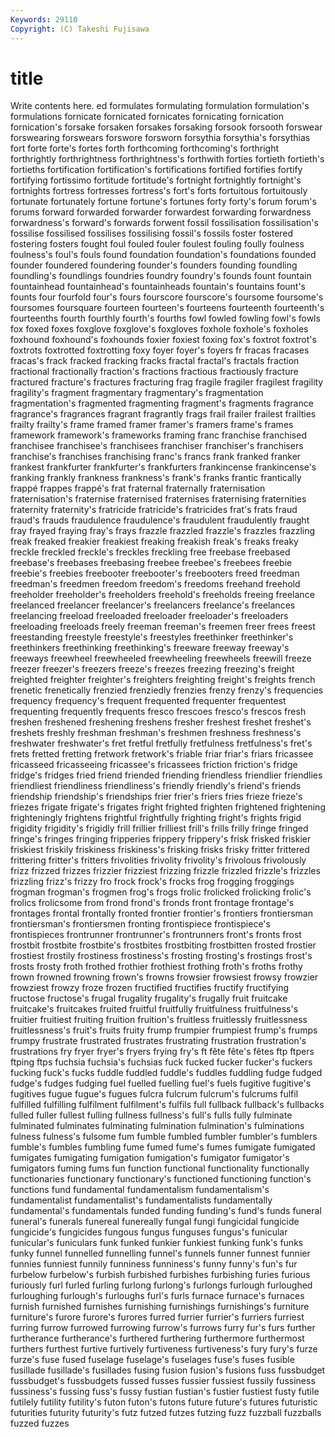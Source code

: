 ```yaml
---
Keywords: 29110 
Copyright: (C) Takeshi Fujisawa
---
```


# title

Write contents here.
ed formulates formulating formulation
formulation's formulations fornicate fornicated fornicates fornicating fornication fornication's forsake forsaken
forsakes forsaking forsook forsooth forswear forswearing forswears forswore forsworn forsythia
forsythia's forsythias fort forte forte's fortes forth forthcoming forthcoming's forthright
forthrightly forthrightness forthrightness's forthwith forties fortieth fortieth's fortieths fortification fortification's
fortifications fortified fortifies fortify fortifying fortissimo fortitude fortitude's fortnight fortnightly
fortnight's fortnights fortress fortresses fortress's fort's forts fortuitous fortuitously fortunate
fortunately fortune fortune's fortunes forty forty's forum forum's forums forward
forwarded forwarder forwardest forwarding forwardness forwardness's forward's forwards forwent fossil
fossilisation fossilisation's fossilise fossilised fossilises fossilising fossil's fossils foster fostered
fostering fosters fought foul fouled fouler foulest fouling foully foulness
foulness's foul's fouls found foundation foundation's foundations founded founder foundered
foundering founder's founders founding foundling foundling's foundlings foundries foundry foundry's
founds fount fountain fountainhead fountainhead's fountainheads fountain's fountains fount's founts
four fourfold four's fours fourscore fourscore's foursome foursome's foursomes foursquare
fourteen fourteen's fourteens fourteenth fourteenth's fourteenths fourth fourthly fourth's fourths
fowl fowled fowling fowl's fowls fox foxed foxes foxglove foxglove's
foxgloves foxhole foxhole's foxholes foxhound foxhound's foxhounds foxier foxiest foxing
fox's foxtrot foxtrot's foxtrots foxtrotted foxtrotting foxy foyer foyer's foyers
fr fracas fracases fracas's frack fracked fracking fracks fractal fractal's
fractals fraction fractional fractionally fraction's fractions fractious fractiously fracture fractured
fracture's fractures fracturing frag fragile fragiler fragilest fragility fragility's fragment
fragmentary fragmentary's fragmentation fragmentation's fragmented fragmenting fragment's fragments fragrance fragrance's
fragrances fragrant fragrantly frags frail frailer frailest frailties frailty frailty's
frame framed framer framer's framers frame's frames framework framework's frameworks
framing franc franchise franchised franchisee franchisee's franchisees franchiser franchiser's franchisers
franchise's franchises franchising franc's francs frank franked franker frankest frankfurter
frankfurter's frankfurters frankincense frankincense's franking frankly frankness frankness's frank's franks
frantic frantically frappé frappes frappé's frat fraternal fraternally fraternisation fraternisation's
fraternise fraternised fraternises fraternising fraternities fraternity fraternity's fratricide fratricide's fratricides
frat's frats fraud fraud's frauds fraudulence fraudulence's fraudulent fraudulently fraught
fray frayed fraying fray's frays frazzle frazzled frazzle's frazzles frazzling
freak freaked freakier freakiest freaking freakish freak's freaks freaky freckle
freckled freckle's freckles freckling free freebase freebased freebase's freebases freebasing
freebee freebee's freebees freebie freebie's freebies freebooter freebooter's freebooters freed
freedman freedman's freedmen freedom freedom's freedoms freehand freehold freeholder freeholder's
freeholders freehold's freeholds freeing freelance freelanced freelancer freelancer's freelancers freelance's
freelances freelancing freeload freeloaded freeloader freeloader's freeloaders freeloading freeloads freely
freeman freeman's freemen freer frees freest freestanding freestyle freestyle's freestyles
freethinker freethinker's freethinkers freethinking freethinking's freeware freeway freeway's freeways freewheel
freewheeled freewheeling freewheels freewill freeze freezer freezer's freezers freeze's freezes
freezing freezing's freight freighted freighter freighter's freighters freighting freight's freights
french frenetic frenetically frenzied frenziedly frenzies frenzy frenzy's frequencies frequency
frequency's frequent frequented frequenter frequentest frequenting frequently frequents fresco frescoes
fresco's frescos fresh freshen freshened freshening freshens fresher freshest freshet
freshet's freshets freshly freshman freshman's freshmen freshness freshness's freshwater freshwater's
fret fretful fretfully fretfulness fretfulness's fret's frets fretted fretting fretwork
fretwork's friable friar friar's friars fricassee fricasseed fricasseeing fricassee's fricassees
friction friction's fridge fridge's fridges fried friend friended friending friendless
friendlier friendlies friendliest friendliness friendliness's friendly friendly's friend's friends friendship
friendship's friendships frier frier's friers fries frieze frieze's friezes frigate
frigate's frigates fright frighted frighten frightened frightening frighteningly frightens frightful
frightfully frighting fright's frights frigid frigidity frigidity's frigidly frill frillier
frilliest frill's frills frilly fringe fringed fringe's fringes fringing fripperies
frippery frippery's frisk frisked friskier friskiest friskily friskiness friskiness's frisking
frisks frisky fritter frittered frittering fritter's fritters frivolities frivolity frivolity's
frivolous frivolously frizz frizzed frizzes frizzier frizziest frizzing frizzle frizzled
frizzle's frizzles frizzling frizz's frizzy fro frock frock's frocks frog
frogging froggings frogman frogman's frogmen frog's frogs frolic frolicked frolicking
frolic's frolics frolicsome from frond frond's fronds front frontage frontage's
frontages frontal frontally fronted frontier frontier's frontiers frontiersman frontiersman's frontiersmen
fronting frontispiece frontispiece's frontispieces frontrunner frontrunner's frontrunners front's fronts frost
frostbit frostbite frostbite's frostbites frostbiting frostbitten frosted frostier frostiest frostily
frostiness frostiness's frosting frosting's frostings frost's frosts frosty froth frothed
frothier frothiest frothing froth's froths frothy frown frowned frowning frown's
frowns frowsier frowsiest frowsy frowzier frowziest frowzy froze frozen fructified
fructifies fructify fructifying fructose fructose's frugal frugality frugality's frugally fruit
fruitcake fruitcake's fruitcakes fruited fruitful fruitfully fruitfulness fruitfulness's fruitier fruitiest
fruiting fruition fruition's fruitless fruitlessly fruitlessness fruitlessness's fruit's fruits fruity
frump frumpier frumpiest frump's frumps frumpy frustrate frustrated frustrates frustrating
frustration frustration's frustrations fry fryer fryer's fryers frying fry's ft
fête fête's fêtes ftp ftpers ftping ftps fuchsia fuchsia's fuchsias
fuck fucked fucker fucker's fuckers fucking fuck's fucks fuddle fuddled
fuddle's fuddles fuddling fudge fudged fudge's fudges fudging fuel fuelled
fuelling fuel's fuels fugitive fugitive's fugitives fugue fugue's fugues fulcra
fulcrum fulcrum's fulcrums fulfil fulfilled fulfilling fulfilment fulfilment's fulfils full
fullback fullback's fullbacks fulled fuller fullest fulling fullness fullness's full's
fulls fully fulminate fulminated fulminates fulminating fulmination fulmination's fulminations fulness
fulness's fulsome fum fumble fumbled fumbler fumbler's fumblers fumble's fumbles
fumbling fume fumed fume's fumes fumigate fumigated fumigates fumigating fumigation
fumigation's fumigator fumigator's fumigators fuming fums fun function functional functionality
functionally functionaries functionary functionary's functioned functioning function's functions fund fundamental
fundamentalism fundamentalism's fundamentalist fundamentalist's fundamentalists fundamentally fundamental's fundamentals funded funding
funding's fund's funds funeral funeral's funerals funereal funereally fungal fungi
fungicidal fungicide fungicide's fungicides fungous fungus funguses fungus's funicular funicular's
funiculars funk funked funkier funkiest funking funk's funks funky funnel
funnelled funnelling funnel's funnels funner funnest funnier funnies funniest funnily
funniness funniness's funny funny's fun's fur furbelow furbelow's furbish furbished
furbishes furbishing furies furious furiously furl furled furling furlong furlong's
furlongs furlough furloughed furloughing furlough's furloughs furl's furls furnace furnace's
furnaces furnish furnished furnishes furnishing furnishings furnishings's furniture furniture's furore
furore's furores furred furrier furrier's furriers furriest furring furrow furrowed
furrowing furrow's furrows furry fur's furs further furtherance furtherance's furthered
furthering furthermore furthermost furthers furthest furtive furtively furtiveness furtiveness's fury
fury's furze furze's fuse fused fuselage fuselage's fuselages fuse's fuses
fusible fusillade fusillade's fusillades fusing fusion fusion's fusions fuss fussbudget
fussbudget's fussbudgets fussed fusses fussier fussiest fussily fussiness fussiness's fussing
fuss's fussy fustian fustian's fustier fustiest fusty futile futilely futility
futility's futon futon's futons future future's futures futuristic futurities futurity
futurity's futz futzed futzes futzing fuzz fuzzball fuzzballs fuzzed fuzzes
